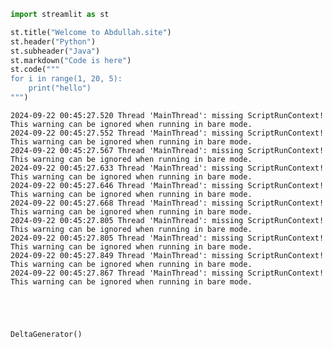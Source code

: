 ```python
import streamlit as st

st.title("Welcome to Abdullah.site")
st.header("Python")
st.subheader("Java")
st.markdown("Code is here")
st.code("""
for i in range(1, 20, 5):
    print("hello")
""")

```

    2024-09-22 00:45:27.520 Thread 'MainThread': missing ScriptRunContext! This warning can be ignored when running in bare mode.
    2024-09-22 00:45:27.552 Thread 'MainThread': missing ScriptRunContext! This warning can be ignored when running in bare mode.
    2024-09-22 00:45:27.567 Thread 'MainThread': missing ScriptRunContext! This warning can be ignored when running in bare mode.
    2024-09-22 00:45:27.633 Thread 'MainThread': missing ScriptRunContext! This warning can be ignored when running in bare mode.
    2024-09-22 00:45:27.646 Thread 'MainThread': missing ScriptRunContext! This warning can be ignored when running in bare mode.
    2024-09-22 00:45:27.668 Thread 'MainThread': missing ScriptRunContext! This warning can be ignored when running in bare mode.
    2024-09-22 00:45:27.805 Thread 'MainThread': missing ScriptRunContext! This warning can be ignored when running in bare mode.
    2024-09-22 00:45:27.805 Thread 'MainThread': missing ScriptRunContext! This warning can be ignored when running in bare mode.
    2024-09-22 00:45:27.849 Thread 'MainThread': missing ScriptRunContext! This warning can be ignored when running in bare mode.
    2024-09-22 00:45:27.867 Thread 'MainThread': missing ScriptRunContext! This warning can be ignored when running in bare mode.
    




    DeltaGenerator()




```python

```
